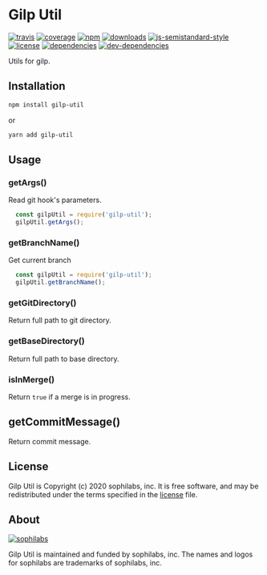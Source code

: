 # Gilp Util

[![travis][travis-image]][travis-url]
[![coverage][coveralls-image]][coveralls-url]
[![npm][npm-image]][npm-url]
[![downloads][downloads-image]][downloads-url]
[![js-semistandard-style][semi-image]][semi-url]
[![license][license-image]][license-url]
[![dependencies][dependencies-image]][dependencies-url]
[![dev-dependencies][dev-dependencies-image]][dev-dependencies-url]

Utils for gilp.

## Installation

```bash
npm install gilp-util
```

or

```bash
yarn add gilp-util
```

## Usage

### getArgs()

Read git hook's parameters.

```javascript
  const gilpUtil = require('gilp-util');
  gilpUtil.getArgs();
```

### getBranchName()

Get current branch

```javascript
  const gilpUtil = require('gilp-util');
  gilpUtil.getBranchName();
```

### getGitDirectory()

Return full path to git directory.

### getBaseDirectory()

Return full path to base directory.

### isInMerge()

Return `true` if a merge is in progress.

## getCommitMessage()

Return commit message.

## License

Gilp Util is Copyright (c) 2020 sophilabs, inc. It is free software, and may be
redistributed under the terms specified in the [license] file.

## About

[![sophilabs][sophilabs-image]][sophilabs-url]

Gilp Util is maintained and funded by sophilabs, inc. The names and logos for
sophilabs are trademarks of sophilabs, inc.

[license]: /LICENSE
[sophilabs-image]: https://s3.amazonaws.com/sophilabs-assets/logo/logo_300x66.gif
[sophilabs-url]: https://sophilabs.co
[travis-image]: https://img.shields.io/travis/sophilabs/gilp-util.svg?style=flat-square
[travis-url]: https://travis-ci.org/sophilabs/gilp-util
[npm-image]: https://img.shields.io/npm/v/gilp-util.svg?style=flat-square
[npm-url]: https://npmjs.org/package/gilp-util
[downloads-image]: https://img.shields.io/npm/dm/gilp-util.svg?style=flat-square
[downloads-url]: https://npmjs.org/package/gilp-util
[semi-image]: https://img.shields.io/badge/code%20style-semistandard-brightgreen.svg?style=flat-square
[semi-url]: https://github.com/Flet/semistandard
[coveralls-image]: https://img.shields.io/coveralls/sophilabs/gilp-util.svg?style=flat-square
[coveralls-url]: https://coveralls.io/github/sophilabs/gilp-util?branch=master
[license-image]: https://img.shields.io/github/license/sophilabs/gilp-util.svg?style=flat-square
[license-url]: /LICENSE
[dependencies-image]: https://david-dm.org/sophilabs/gilp-util.svg?style=flat-square
[dependencies-url]: https://david-dm.org/sophilabs/gilp-util
[dev-dependencies-image]: https://david-dm.org/sophilabs/gilp-util/dev-status.svg?style=flat-square
[dev-dependencies-url]: https://david-dm.org/sophilabs/gilp-util#info=devDependencies
